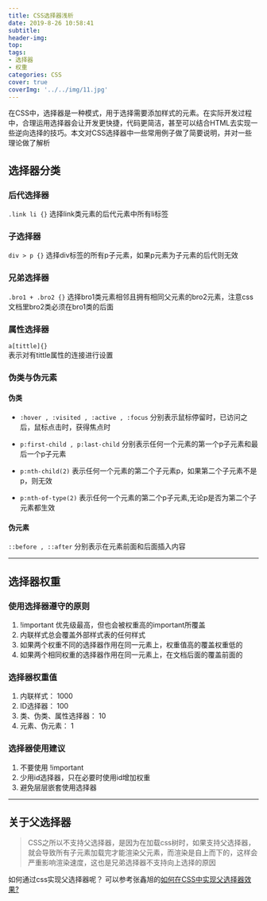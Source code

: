 ```yaml
---
title: CSS选择器浅析
date: 2019-8-26 10:58:41
subtitle: 
header-img: 
top: 
tags: 
- 选择器 
- 权重
categories: CSS
cover: true
coverImg: '../../img/11.jpg'
---
```

在CSS中，选择器是一种模式，用于选择需要添加样式的元素。在实际开发过程中，合理运用选择器会让开发更快捷，代码更简洁，甚至可以结合HTML去实现一些逆向选择的技巧。本文对CSS选择器中一些常用例子做了简要说明，并对一些理论做了解析

## 选择器分类

### 后代选择器
`.link li {}`
选择link类元素的后代元素中所有li标签

### 子选择器
`div > p {}`
选择div标签的所有p子元素，如果p元素为子元素的后代则无效

### 兄弟选择器
`.bro1 + .bro2 {}`
选择bro1类元素相邻且拥有相同父元素的bro2元素，注意css文档里bro2类必须在bro1类的后面

### 属性选择器
`a[tittle]{}`  
表示对有tittle属性的连接进行设置

### 伪类与伪元素

#### 伪类
* `:hover , :visited , :active , :focus`
分别表示鼠标停留时，已访问之后，鼠标点击时，获得焦点时

* `p:first-child , p:last-child`
分别表示任何一个元素的第一个p子元素和最后一个p子元素

* `p:nth-child(2)`
表示任何一个元素的第二个子元素p，如果第二个子元素不是p，则无效

* `p:nth-of-type(2)` 
表示任何一个元素的第二个p子元素,无论p是否为第二个子元素都生效

#### 伪元素
`::before , ::after`
分别表示在元素前面和后面插入内容

---

## 选择器权重

### 使用选择器遵守的原则
1. !important 优先级最高，但也会被权重高的important所覆盖
2. 内联样式总会覆盖外部样式表的任何样式
3. 如果两个权重不同的选择器作用在同一元素上，权重值高的覆盖权重低的
4. 如果两个相同权重的选择器作用在同一元素上，在文档后面的覆盖前面的

### 选择器权重值
1. 内联样式： 1000
2. ID选择器： 100
3. 类、伪类、属性选择器： 10
4. 元素、伪元素： 1

### 选择器使用建议
1. 不要使用 !important
2. 少用id选择器，只在必要时使用id增加权重
3. 避免层层嵌套使用选择器

***
## 关于父选择器
> CSS之所以不支持父选择器，是因为在加载css树时，如果支持父选择器，就会导致所有子元素加载完才能渲染父元素，而渲染是自上而下的，这样会严重影响渲染速度，这也是兄弟选择器不支持向上选择的原因

如何通过css实现父选择器呢？
可以参考张鑫旭的[如何在CSS中实现父选择器效果?](https://www.zhangxinxu.com/wordpress/2016/08/css-parent-selector/)